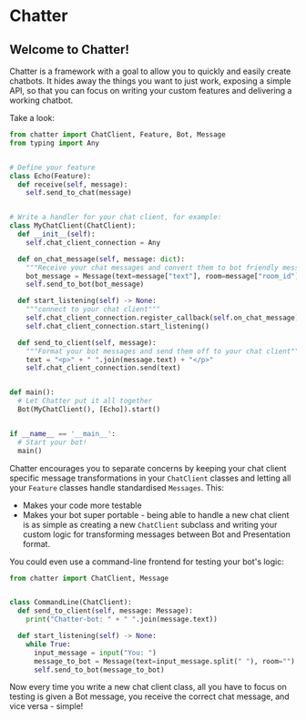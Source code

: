 # Chatter

## Welcome to Chatter!

Chatter is a framework with a goal to allow you to quickly and easily create chatbots. It hides away
the things you want to just work, exposing a simple API, so that you can focus on writing your
custom features and delivering a working chatbot.

Take a look:

```python
from chatter import ChatClient, Feature, Bot, Message
from typing import Any


# Define your feature
class Echo(Feature):
  def receive(self, message):
    self.send_to_chat(message)


# Write a handler for your chat client, for example:
class MyChatClient(ChatClient):
  def __init__(self):
    self.chat_client_connection = Any

  def on_chat_message(self, message: dict):
    """Receive your chat messages and convert them to bot friendly messages"""
    bot_message = Message(text=message["text"], room=message["room_id"])
    self.send_to_bot(bot_message)

  def start_listening(self) -> None:
    """connect to your chat client"""
    self.chat_client_connection.register_callback(self.on_chat_message)
    self.chat_client_connection.start_listening()

  def send_to_client(self, message):
    """Format your bot messages and send them off to your chat client"""
    text = "<p>" + " ".join(message.text) + "</p>"
    self.chat_client_connection.send(text)


def main():
  # Let Chatter put it all together
  Bot(MyChatClient(), [Echo]).start()


if __name__ == '__main__':
  # Start your bot!
  main()
```

Chatter encourages you to separate concerns by keeping your chat client specific message
transformations in your `ChatClient` classes and letting all your `Feature` classes handle
standardised
`Messages`. This:

* Makes your code more testable
* Makes your bot super portable - being able to handle a new chat client is as simple as creating a
  new `ChatClient` subclass and writing your custom logic for transforming messages between Bot and
  Presentation format.

You could even use a command-line frontend for testing your bot's logic:

```python
from chatter import ChatClient, Message


class CommandLine(ChatClient):
  def send_to_client(self, message: Message):
    print("Chatter-bot: " + " ".join(message.text))

  def start_listening(self) -> None:
    while True:
      input_message = input("You: ")
      message_to_bot = Message(text=input_message.split(" "), room="")
      self.send_to_bot(message_to_bot)
```

Now every time you write a new chat client class, all you have to focus on testing is given a Bot
message, you receive the correct chat message, and vice versa - simple!
